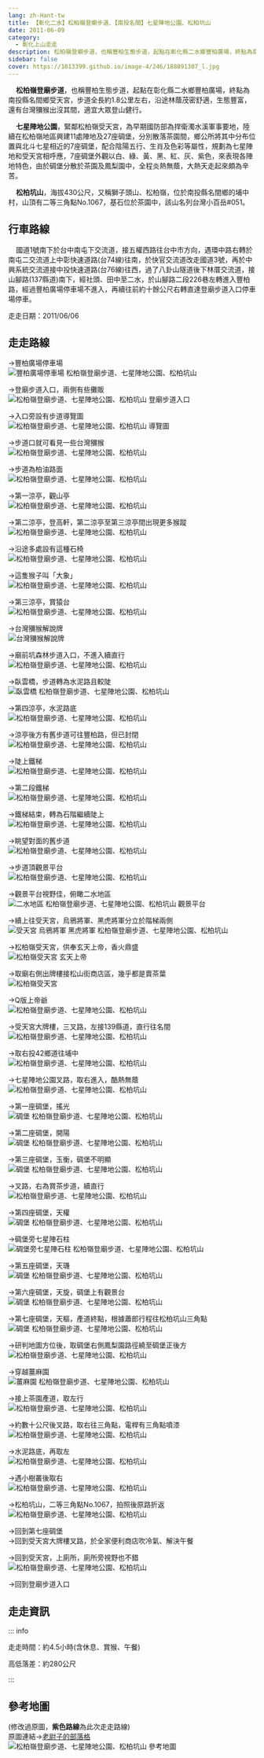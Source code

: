 ```yaml
---
lang: zh-Hant-tw
title: 【彰化二水】松柏嶺登廟步道、【南投名間】七星陣地公園、松柏坑山
date: 2011-06-09
category: 
  - 彰化上山走走
description: 松柏嶺登廟步道，也稱豐柏生態步道，起點在彰化縣二水鄉豐柏廣場，終點為南投縣名間鄉受天宮，步道全長約1.8公里左右，沿途林蔭茂密舒適，生態豐富，還有台灣獼猴出沒其間，適宜大眾登山健行。 七星陣地公園，緊鄰松柏嶺受天宮，為早期國防部為捍衛濁水溪軍事要地，陸續在松柏嶺地區興建11處陣地及27座碉堡，分別散落茶園間，鄉公所將其中分布位置與北斗七星相近的7座碉堡，配合陰陽五行、生肖及色彩等屬性，規劃為七星陣地和受天宮相呼應，7座碉堡外觀以白、綠、黃、黑、紅、灰、紫色，來表現各陣地特色，由於碉堡分散於茶園及鳳梨園中，全程炎熱無蔭，大熱天走起來頗為辛苦。 
sidebar: false
cover: https://1013399.github.io/image-4/246/188891307_l.jpg
---
```


    **松柏嶺登廟步道**，也稱豐柏生態步道，起點在彰化縣二水鄉豐柏廣場，終點為南投縣名間鄉受天宮，步道全長約1.8公里左右，沿途林蔭茂密舒適，生態豐富，還有台灣獼猴出沒其間，適宜大眾登山健行。  

<!-- more -->

    **七星陣地公園**，緊鄰松柏嶺受天宮，為早期國防部為捍衛濁水溪軍事要地，陸續在松柏嶺地區興建11處陣地及27座碉堡，分別散落茶園間，鄉公所將其中分布位置與北斗七星相近的7座碉堡，配合陰陽五行、生肖及色彩等屬性，規劃為七星陣地和受天宮相呼應，7座碉堡外觀以白、綠、黃、黑、紅、灰、紫色，來表現各陣地特色，由於碉堡分散於茶園及鳳梨園中，全程炎熱無蔭，大熱天走起來頗為辛苦。  

    **松柏坑山**，海拔430公尺，又稱獅子頭山、松柏嶺，位於南投縣名間鄉的埔中村，山頂有二等三角點No.1067，基石位於茶園中，該山名列台灣小百岳#051。

## 行車路線
    國道1號南下於台中南屯下交流道，接五權西路往台中市方向，遇環中路右轉於南屯二交流道上中彰快速道路(台74線)往南，於快官交流道改走國道3號，再於中興系統交流道接中投快速道路(台76線)往西，過了八卦山隧道後下林厝交流道，接山腳路(137縣道)南下，經社頭、田中至二水，於山腳路二段226巷左轉進入豐柏路，經過豐柏廣場停車場不進入，再續往前約十餘公尺右轉直達登廟步道入口停車場停車。

走走日期：2011/06/06

## 走走路線
→豐柏廣場停車場  
![豐柏廣場停車場 松柏嶺登廟步道、七星陣地公園、松柏坑山](https://1013399.github.io/image-4/246/188891383_l.jpg)

→登廟步道入口，兩側有些攤販  
![松柏嶺登廟步道、七星陣地公園、松柏坑山 登廟步道入口](https://1013399.github.io/image-4/246/188891241_l.jpg)

→入口旁設有步道導覽圖  
![松柏嶺登廟步道、七星陣地公園、松柏坑山 導覽圖](https://1013399.github.io/image-4/246/188891235_l.jpg)

→步道口就可看見一些台灣獼猴  
![松柏嶺登廟步道、七星陣地公園、松柏坑山](https://1013399.github.io/image-4/246/188891243_l.jpg)

→步道為柏油路面  
![松柏嶺登廟步道、七星陣地公園、松柏坑山](https://1013399.github.io/image-4/246/188891248_l.jpg)

→第一涼亭，觀山亭  
![松柏嶺登廟步道、七星陣地公園、松柏坑山](https://1013399.github.io/image-4/246/188891250_l.jpg)

→第二涼亭，登高軒，第二涼亭至第三涼亭間出現更多猴蹤  
![松柏嶺登廟步道、七星陣地公園、松柏坑山](https://1013399.github.io/image-4/246/188891254_l.jpg)

→沿途多處設有這種石椅  
![松柏嶺登廟步道、七星陣地公園、松柏坑山](https://1013399.github.io/image-4/246/188891257_l.jpg)

→這隻猴子叫「大象」  
![松柏嶺登廟步道、七星陣地公園、松柏坑山](https://1013399.github.io/image-4/246/188891263_l.jpg)

→第三涼亭，賞猿台  
![松柏嶺登廟步道、七星陣地公園、松柏坑山](https://1013399.github.io/image-4/246/188891267_l.jpg)

→台灣獼猴解說牌  
![台灣獼猴解說牌](https://1013399.github.io/image-4/246/188891269_l.jpg)

→廟前坑森林步道入口，不進入續直行  
![松柏嶺登廟步道、七星陣地公園、松柏坑山](https://1013399.github.io/image-4/246/188891273_l.jpg)

→臥雲橋，步道轉為水泥路且較陡  
![臥雲橋 松柏嶺登廟步道、七星陣地公園、松柏坑山](https://1013399.github.io/image-4/246/188891277_l.jpg)

→第四涼亭，水泥路底  
![松柏嶺登廟步道、七星陣地公園、松柏坑山](https://1013399.github.io/image-4/246/188891281_l.jpg)

→涼亭後方有舊步道可往豐柏路，但已封閉  
![松柏嶺登廟步道、七星陣地公園、松柏坑山](https://1013399.github.io/image-4/246/188891284_l.jpg)

→陡上鐵梯  
![松柏嶺登廟步道、七星陣地公園、松柏坑山](https://1013399.github.io/image-4/246/188891288_l.jpg)

→第二段鐵梯  
![松柏嶺登廟步道、七星陣地公園、松柏坑山](https://1013399.github.io/image-4/246/188891293_l.jpg)

→鐵梯結束，轉為石階繼續陡上  
![松柏嶺登廟步道、七星陣地公園、松柏坑山](https://1013399.github.io/image-4/246/188891297_l.jpg)

→眺望對面的舊步道  
![松柏嶺登廟步道、七星陣地公園、松柏坑山](https://1013399.github.io/image-4/246/188891299_l.jpg)

→步道頂觀景平台  
![松柏嶺登廟步道、七星陣地公園、松柏坑山](https://1013399.github.io/image-4/246/188891303_l.jpg)

→觀景平台視野佳，俯瞰二水地區  
![二水地區 松柏嶺登廟步道、七星陣地公園、松柏坑山 觀景平台](https://1013399.github.io/image-4/246/188891307_l.jpg)

→續上往受天宮，烏鴉將軍、黑虎將軍分立於階梯兩側  
![受天宮 烏鴉將軍 黑虎將軍 松柏嶺登廟步道、七星陣地公園、松柏坑山](https://1013399.github.io/image-4/246/188891309_l.jpg)

→松柏嶺受天宮，供奉玄天上帝，香火鼎盛  
![松柏嶺受天宮 玄天上帝](https://1013399.github.io/image-4/246/188891312_l.jpg)

→取廟右側出牌樓接松山街商店區，幾乎都是賣茶葉  
![松柏嶺受天宮](https://1013399.github.io/image-4/246/188891317_l.jpg)

→Q版上帝爺  
![松柏嶺登廟步道、七星陣地公園、松柏坑山](https://1013399.github.io/image-4/246/188891320_l.jpg)

→受天宮大牌樓，三叉路，左接139縣道，直行往名間  
![松柏嶺登廟步道、七星陣地公園、松柏坑山](https://1013399.github.io/image-4/246/188891322_l.jpg)

→取右投42鄉道往埔中  
![松柏嶺登廟步道、七星陣地公園、松柏坑山](https://1013399.github.io/image-4/246/188891326_l.jpg)

→七星陣地公園叉路，取右進入，酷熱無蔭  
![松柏嶺登廟步道、七星陣地公園、松柏坑山](https://1013399.github.io/image-4/246/188891328_l.jpg)

→第一座碉堡，搖光  
![碉堡 松柏嶺登廟步道、七星陣地公園、松柏坑山](https://1013399.github.io/image-4/246/188891332_l.jpg)

→第二座碉堡，開陽  
![碉堡 松柏嶺登廟步道、七星陣地公園、松柏坑山](https://1013399.github.io/image-4/246/188891333_l.jpg)

→第三座碉堡，玉衡，碉堡不明顯  
![碉堡 松柏嶺登廟步道、七星陣地公園、松柏坑山](https://1013399.github.io/image-4/246/188891338_l.jpg)

→叉路，右為賞茶步道，續直行  
![松柏嶺登廟步道、七星陣地公園、松柏坑山](https://1013399.github.io/image-4/246/188891339_l.jpg)

→第四座碉堡，天權  
![碉堡 松柏嶺登廟步道、七星陣地公園、松柏坑山](https://1013399.github.io/image-4/246/188891343_l.jpg)

→碉堡旁七星陣石柱  
![碉堡旁七星陣石柱 松柏嶺登廟步道、七星陣地公園、松柏坑山](https://1013399.github.io/image-4/246/188891378_l.jpg)

→第五座碉堡，天璣  
![碉堡 松柏嶺登廟步道、七星陣地公園、松柏坑山](https://1013399.github.io/image-4/246/188891348_l.jpg)

→第六座碉堡，天旋，碉堡上有觀景台  
![碉堡 松柏嶺登廟步道、七星陣地公園、松柏坑山](https://1013399.github.io/image-4/246/188891351_l.jpg)

→第七座碉堡，天樞，產道終點，根據蕭郎行程往松柏坑山三角點  
![碉堡 松柏嶺登廟步道、七星陣地公園、松柏坑山](https://1013399.github.io/image-4/246/188891355_l.jpg)

→研判地圖方位後，取碉堡右側鳳梨園路徑繞至碉堡正後方  
![松柏嶺登廟步道、七星陣地公園、松柏坑山](https://1013399.github.io/image-4/246/188891375_l.jpg)

→穿越薑麻園  
![薑麻園 松柏嶺登廟步道、七星陣地公園、松柏坑山](https://1013399.github.io/image-4/246/188891372_l.jpg)

→接上茶園產道，取左行  
![松柏嶺登廟步道、七星陣地公園、松柏坑山](https://1013399.github.io/image-4/246/188891369_l.jpg)

→約數十公尺後叉路，取右往三角點，電桿有三角點噴漆  
![松柏嶺登廟步道、七星陣地公園、松柏坑山](https://1013399.github.io/image-4/246/188891364_l.jpg)

→水泥路底，再取左  
![松柏嶺登廟步道、七星陣地公園、松柏坑山](https://1013399.github.io/image-4/246/188891357_l.jpg)

→遇小樹叢後取右  
![松柏嶺登廟步道、七星陣地公園、松柏坑山](https://1013399.github.io/image-4/246/188891362_l.jpg)

→松柏坑山，二等三角點No.1067，拍照後原路折返  
![松柏嶺登廟步道、七星陣地公園、松柏坑山](https://1013399.github.io/image-4/246/188891361_l.jpg)

→回到第七座碉堡  
→回到受天宮大牌樓叉路，於全家便利商店吹冷氣、解決午餐

→回到受天宮，上廁所，廁所旁視野也不錯  
![松柏嶺登廟步道、七星陣地公園、松柏坑山](https://1013399.github.io/image-4/246/188891380_l.jpg)

→回到登廟步道入口

## 走走資訊

::: info

走走時間：約4.5小時(含休息、賞猴、午餐)

高低落差：約280公尺

:::

## 參考地圖
(修改過原圖，**紫色路線**為此次走走路線)  
原圖連結→[老尉子的部落格](http://blog.xuite.net/laoweiz/blog/15846857)  
![松柏嶺登廟步道、七星陣地公園、松柏坑山 參考地圖](https://1013399.github.io/image-4/246/188891405_l.jpg)